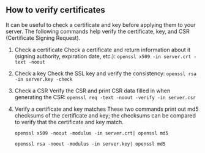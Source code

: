 
## How to verify certificates
It can be useful to check a certificate and key before applying them to your server. The following commands help verify the certificate, key, and CSR (Certificate Signing Request).

1. Check a certificate
    Check a certificate and return information about it (signing authority, expiration date, etc.):
    ```openssl x509 -in server.crt -text -noout``` 

2.  Check a key
    Check the SSL key and verify the consistency:
    ```openssl rsa -in server.key -check```

3. Check a CSR
Verify the CSR and print CSR data filled in when generating the CSR:
    ```openssl req -text -noout -verify -in server.csr```

4. Verify a certificate and key matches
These two commands print out md5 checksums of the certificate and key; the checksums can be compared to verify that the certificate and key match.

    ```openssl x509 -noout -modulus -in server.crt| openssl md5 ```

    ```openssl rsa -noout -modulus -in server.key| openssl md5 ```
